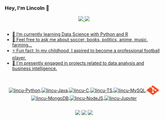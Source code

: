 ### Hey, I'm Lincoln 👋

<div align="center">
  <a href="https://github.com/sirlincu">
  <img height="150em" src="https://github-readme-stats-git-masterrstaa-rickstaa.vercel.app/api?username=sirlincu&show_icons=true&theme=dark&include_all_commits=true&count_private=true"/>
  <img height="150em" src="https://github-readme-stats-git-masterrstaa-rickstaa.vercel.app/api/top-langs/?username=sirlincu&hide=html,css,mustache&exclude_repo=bootcamp-data-science,confusion-matrix-metrics-comparison,ignorancia-zero&layout=compact&langs_count=6&theme=dark"/>
  <!-- <img height="150em" src="https://github-profile-trophy.vercel.app/?username=sirlincu&layout=compact&langs_count=12&theme=dark"/> -->
</div> 
    
##

- 🌱 I’m currently learning Data Science with Python and R
- 💬 Feel free to ask me about soccer, books, politics, anime, music, farming...
- ⚡ Fun fact: In my childhood, I aspired to become a professional football player.
- 🔭 I'm presently engaged in projects related to data analysis and business intelligence.
<!-- - 📫 How to reach me: ... -->
  
## 

<div style="display: inline_block" align="center"><br>
  <img align="center" alt="lincu-Python" height="30" width="40" src="https://cdn.jsdelivr.net/gh/devicons/devicon/icons/python/python-original.svg" />
  <img align="center" alt="lincu-Java" height="30" width="40" src="https://cdn.jsdelivr.net/gh/devicons/devicon/icons/java/java-original.svg" />
  <img align="center" alt="lincu-C" height="30" width="40" src="https://cdn.jsdelivr.net/gh/devicons/devicon/icons/c/c-original.svg" />
  <img align="center" alt="lincu-TS" height="30" width="40" src="https://cdn.jsdelivr.net/gh/devicons/devicon/icons/typescript/typescript-original.svg" /> 
  <img align="center" alt="lincu-MySQL" height="30" width="40" src="https://cdn.jsdelivr.net/gh/devicons/devicon/icons/mysql/mysql-original.svg" />
  <img align="center" alt="lincu-Git" height="30" width="40" src="https://raw.githubusercontent.com/devicons/devicon/master/icons/git/git-original.svg">
  <img align="center" alt="lincu-MongoDB" height="30" width="40" src="https://cdn.jsdelivr.net/gh/devicons/devicon/icons/mongodb/mongodb-original.svg" />
  <img align="center" alt="lincu-NodeJS" height="30" width="40" src="https://cdn.jsdelivr.net/gh/devicons/devicon/icons/nodejs/nodejs-original.svg" />
  <img align="center" alt="lincu-Jupyter" height="30" width="40" src="https://cdn.jsdelivr.net/gh/devicons/devicon/icons/jupyter/jupyter-original-wordmark.svg" />
  <!-- <img align="center" alt="lincu-HTML" height="30" width="40" src="https://raw.githubusercontent.com/devicons/devicon/master/icons/html5/html5-original.svg"> 
       <img align="center" alt="lincu-Js" height="30" width="40" src="https://raw.githubusercontent.com/devicons/devicon/master/icons/javascript/javascript-plain.svg"> 
       <img align="center" alt="lincu-Redis" height="30" width="40" src="https://cdn.jsdelivr.net/gh/devicons/devicon/icons/redis/redis-original.svg" /> -->      
  <!-- DEVICONS -->
</div>

## 

<div align="center">
  <a href="https://instagram.com/lincu290" target="_blank"><img src="https://img.shields.io/badge/-Instagram-%23E4405F?style=for-the-badge&logo=instagram&logoColor=white" target="_blank"></a>
  <a href = "mailto:lincoln.reboucas40@gmail.com"><img src="https://img.shields.io/badge/-Gmail-%23333?style=for-the-badge&logo=gmail&logoColor=white" target="_blank"></a>
  <a href="https://www.linkedin.com/in/lincoln-reboucas" target="_blank"><img src="https://img.shields.io/badge/-LinkedIn-%230077B5?style=for-the-badge&logo=linkedin&logoColor=white" target="_blank"></a> 
</div>

<!--  ![Snake animation](https://github.com/sirlincu/sirlincu/blob/output/github-contribution-grid-snake.svg) -->

